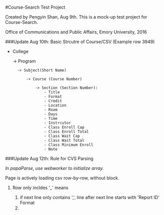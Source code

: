 #Course-Search Test Project

Created by Pengyin Shan, Aug 9th. This is a mock-up test project for Course-Search.

Office of Communications and Public Affairs, Emory University, 2016

###Update Aug 10th: Basic Strcutre of Course/CSV (Example row 3949)

- College

    -> Program

        -> Subject(Short Name)

            -> Course (Course Number)

                -> Section (Section Number):
                    - Title
                    - Format
                    - Credit
                    - Location
                    - Room
                    - Days
                    - Time
                    - Instrcutor
                    - Class Enroll Cap
                    - Class Enroll Total
                    - Class Wait Cap
                    - Class Wait Total
                    - Class Minimum Enroll
                    - Note

###Update Aug 12th: Rule for CVS Parsing

*In papaParse, use webworker to initialize array.*

Page is actively loading csv row-by-row, without block.

1. Row only incldes '_' means 

    1. if next line only contains ',', line after next line starts with 'Report ID' Format
    2.                   